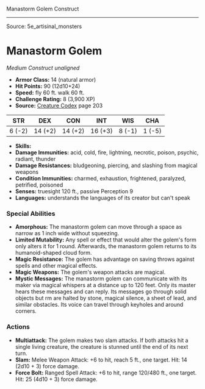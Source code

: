 <MonsterName/>Manastorm Golem</MonsterName>
<CreatureType/>Construct</CreatureType>



---

Source: 5e_artisinal_monsters

# Manastorm Golem

*Medium* *Construct* *unaligned*

- **Armor Class:** 14 (natural armor)
- **Hit Points:** 90 (12d10+24)
- **Speed:** fly 60 ft. walk 60 ft.
- **Challenge Rating:** 8 (3,900 XP)
- **Source:** [Creature Codex](https://koboldpress.com/kpstore/product/creature-codex-for-5th-edition-dnd) page 203

| STR | DEX | CON | INT | WIS | CHA |
| --- | --- | --- | --- | --- | --- |
| 6 (-2) | 14 (+2) | 14 (+2) | 16 (+3) | 8 (-1) | 1 (-5) |

- **Skills:** 
- **Damage Immunities:** acid, cold, fire, lightning, necrotic, poison, psychic, radiant, thunder
- **Damage Resistances:** bludgeoning, piercing, and slashing from magical weapons
- **Condition Immunities:** charmed, exhaustion, frightened, paralyzed, petrified, poisoned
- **Senses:** truesight 120 ft., passive Perception 9
- **Languages:** understands the languages of its creator but can't speak

### Special Abilities

- **Amorphous:** The manastorm golem can move through a space as narrow as 1 inch wide without squeezing.
- **Limited Mutability:** Any spell or effect that would alter the golem's form only alters it for 1 round. Afterwards, the manastorm golem returns to its humanoid-shaped cloud form.
- **Magic Resistance:** The golem has advantage on saving throws against spells and other magical effects.
- **Magic Weapons:** The golem's weapon attacks are magical.
- **Mystic Messages:** The manastorm golem can communicate with its maker via magical whispers at a distance up to 120 feet. Only its master hears these messages and can reply. Its messages go through solid objects but rm are halted by stone, magical silence, a sheet of lead, and similar obstacles. Its voice can travel through keyholes and around corners.

### Actions

- **Multiattack:** The golem makes two slam attacks. If both attacks hit a single living creature, the creature is stunned until the end of its next turn.
- **Slam:** Melee Weapon Attack: +6 to hit, reach 5 ft., one target. Hit: 14 (2d10 + 3) force damage.
- **Force Bolt:** Ranged Spell Attack: +6 to hit, range 120/480 ft., one target. Hit: 25 (4d10 + 3) force damage.




